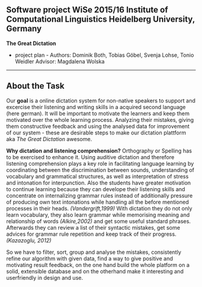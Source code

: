 Software project WiSe 2015/16
Institute of Computational Linguistics
Heidelberg University, Germany
----
**The Great Dictation**
- project plan -
Authors: Dominik Both, Tobias Göbel, Svenja Lohse, Tonio Weidler
Advisor: Magdalena Wolska
----
About the Task
------
Our **goal** is a online dictation system for non-native speakers to support and excercise their listening and writing skills in a acquired second language (here german).
It will be important to motivate the learners and keep them motivated over the whole learning process.
Analyzing their mistakes, giving them constructive feedback and using the analysed data for improvement of our system - these are desirable steps to make our dictation plattform aka *The Great Dictation* awesome.

**Why dictation and listening comprehension?**
Orthography or Spelling has to be exercised to enhance it.
Using auditive dictation and therefore listening comprehension plays a key role in facilitating language learning by coordinating between the discrimination between sounds, understanding of vocabulary and grammatical structures, as well as interpretation of stress and intonation for interpunction.
Also the students have greater motivation to continue learning because they can develope their listening skills and concentrate on internalizing grammar rules instead of additionally pressure of producing own text intonations while handling all the before mentioned processes in their heads. *(Vandergrift,1999)*
With dictation they do not only learn vocabulary, they also learn grammar while memorising meaning and relationship of words *(Alkire,2002)* and get some useful standard phrases. Afterwards they can review a list of their syntactic mistakes, get some advices for grammar rule repetition and keep track of their progress. *(Kazazoglu, 2012)*

So we have to filter, sort, group and analyse the mistakes, consistently refine our algorithm with given data, find a way to give positive and motivating result feedback, on the one hand build the whole platform on a solid, extensible database and on the otherhand make it interesting and userfriendly in design and use.
